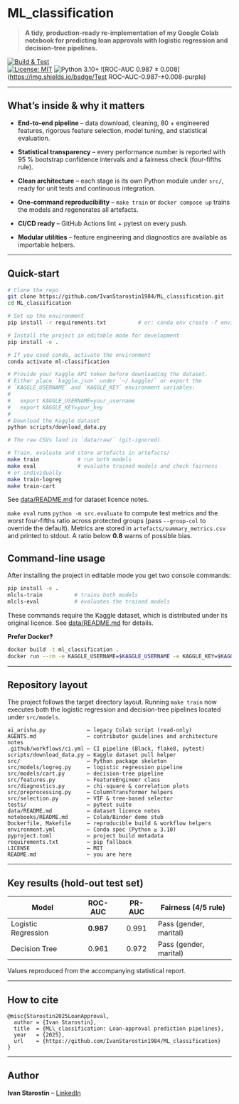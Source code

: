 # ML_classification

> **A tidy, production-ready re-implementation of my Google Colab notebook for predicting loan approvals with logistic regression and decision-tree pipelines.**

[![Build & Test](https://img.shields.io/github/actions/workflow/status/IvanStarostin1984/ML_classification/ci.yml?branch=main)](../../actions)  
[![License: MIT](https://img.shields.io/badge/License-MIT-green.svg)](LICENSE)
![Python 3.10+](https://img.shields.io/badge/python-3.10%2B-blue)
![ROC-AUC 0.987 ± 0.008](https://img.shields.io/badge/Test ROC–AUC-0.987-±0.008-purple)

---

## What’s inside & why it matters

* **End-to-end pipeline** – data download, cleaning, 80 + engineered features, rigorous feature selection, model tuning, and statistical evaluation.
* **Statistical transparency** – every performance number is reported with 95 % bootstrap confidence intervals and a fairness check (four-fifths rule).
* **Clean architecture** – each stage is its own Python module under `src/`, ready for unit tests and continuous integration.
* **One-command reproducibility** – `make train` or `docker compose up` trains the models and regenerates all artefacts.
* **CI/CD ready** – GitHub Actions lint + pytest on every push.

* **Modular utilities** – feature engineering and diagnostics are available as importable helpers.
---

## Quick-start

```bash
# Clone the repo
git clone https://github.com/IvanStarostin1984/ML_classification.git
cd ML_classification

# Set up the environment
pip install -r requirements.txt          # or: conda env create -f environment.yml

# Install the project in editable mode for development
pip install -e .

# If you used conda, activate the environment
conda activate ml-classification

# Provide your Kaggle API token before downloading the dataset.
# Either place `kaggle.json` under `~/.kaggle/` or export the
# `KAGGLE_USERNAME` and `KAGGLE_KEY` environment variables:
#
#   export KAGGLE_USERNAME=your_username
#   export KAGGLE_KEY=your_key
#
# Download the Kaggle dataset
python scripts/download_data.py

# The raw CSVs land in `data/raw/` (git-ignored).

# Train, evaluate and store artefacts in artefacts/
make train            # run both models
make eval             # evaluate trained models and check fairness
# or individually
make train-logreg
make train-cart
```

See [data/README.md](data/README.md) for dataset licence notes.

`make eval` runs `python -m src.evaluate` to compute test metrics and the worst
four-fifths ratio across protected groups (pass `--group-col` to override the
default). Metrics are stored in `artefacts/summary_metrics.csv` and printed to
stdout. A ratio below **0.8** warns of possible bias.

## Command-line usage

After installing the project in editable mode you get two console commands:

```bash
pip install -e .
mlcls-train          # trains both models
mlcls-eval           # evaluates the trained models
```

These commands require the Kaggle dataset, which is distributed under its
original licence. See [data/README.md](data/README.md) for details.

**Prefer Docker?**

```bash
docker build -t ml_classification .
docker run --rm -e KAGGLE_USERNAME=$KAGGLE_USERNAME -e KAGGLE_KEY=$KAGGLE_KEY ml_classification
```

---

## Repository layout
The project follows the target directory layout. Running `make train` now
executes both the logistic regression and decision-tree pipelines located under
`src/models`.

```
ai_arisha.py             ← legacy Colab script (read-only)
AGENTS.md                ← contributor guidelines and architecture notes
.github/workflows/ci.yml ← CI pipeline (Black, flake8, pytest)
scripts/download_data.py ← Kaggle dataset pull helper
src/                     ← Python package skeleton
src/models/logreg.py     ← logistic regression pipeline
src/models/cart.py       ← decision-tree pipeline
src/features.py          ← FeatureEngineer class
src/diagnostics.py       ← chi-square & correlation plots
src/preprocessing.py     ← ColumnTransformer helpers
src/selection.py         ← VIF & tree-based selector
tests/                   ← pytest suite
data/README.md           ← dataset licence notes
notebooks/README.md      ← Colab/Binder demo stub
Dockerfile, Makefile     ← reproducible build & workflow helpers
environment.yml          ← Conda spec (Python ≥ 3.10)
pyproject.toml           ← project build metadata
requirements.txt         ← pip fallback
LICENSE                  ← MIT
README.md                ← you are here
```

---

## Key results (hold-out test set)

| Model               |  ROC-AUC  | PR-AUC | Fairness (4/5 rule)    |
| ------------------- | :-------: | :----: | ---------------------- |
| Logistic Regression | **0.987** |  0.991 | Pass (gender, marital) |
| Decision Tree       |   0.961   |  0.972 | Pass (gender, marital) |

Values reproduced from the accompanying statistical report.&#x20;

---

## How to cite

```
@misc{Starostin2025LoanApproval,
  author = {Ivan Starostin},
  title  = {ML\_classification: Loan-approval prediction pipelines},
  year   = {2025},
  url    = {https://github.com/IvanStarostin1984/ML_classification}
}
```

---

## Author

**Ivan Starostin** – [LinkedIn](https://www.linkedin.com/in/ivanstarostin/)

